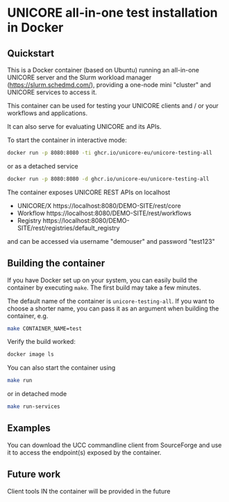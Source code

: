 # UNICORE all-in-one test installation in Docker

## Quickstart

This is a Docker container (based on Ubuntu) running an all-in-one
UNICORE server and the Slurm workload manager (https://slurm.schedmd.com/),
providing a one-node mini "cluster" and UNICORE services
to access it.

This container can be used for testing your UNICORE clients
and / or your workflows and applications.

It can also serve for evaluating UNICORE and its APIs.

To start the container in interactive mode:

```bash
docker run -p 8080:8080 -ti ghcr.io/unicore-eu/unicore-testing-all
```

or as a detached service

```bash
docker run -p 8080:8080 -d ghcr.io/unicore-eu/unicore-testing-all
```

The container exposes UNICORE REST APIs on localhost

  * UNICORE/X https://localhost:8080/DEMO-SITE/rest/core
  * Workflow https://localhost:8080/DEMO-SITE/rest/workflows
  * Registry https://localhost:8080/DEMO-SITE/rest/registries/default_registry

and can be accessed via username "demouser" and password "test123"


## Building the container

If you have Docker set up on your system, you can easily build the
container by executing `make`.  The first build may take a few
minutes.

The default name of the container is `unicore-testing-all`. If you
want to choose a shorter name, you can pass it as an argument when
building the container, e.g.

```bash
make CONTAINER_NAME=test
```

Verify the build worked:

```bash
docker image ls
```

You can also start the container using

```bash
make run
```

or in detached mode

```bash
make run-services
```


## Examples

You can download the UCC commandline client from SourceForge and use it
to access the endpoint(s) exposed by the container.


## Future work

Client tools IN the container will be provided in the future
